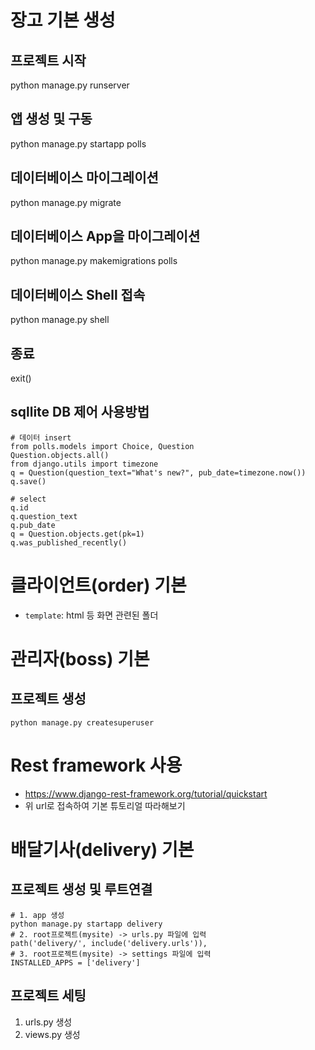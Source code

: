 # 장고 기본 생성
## 프로젝트 시작
python manage.py runserver

## 앱 생성 및 구동
python manage.py startapp polls

## 데이터베이스 마이그레이션
python manage.py migrate

## 데이터베이스 App을 마이그레이션
python manage.py makemigrations polls

## 데이터베이스 Shell 접속
python manage.py shell

## 종료
exit()

## sqllite DB 제어 사용방법
```shell
# 데이터 insert 
from polls.models import Choice, Question
Question.objects.all()
from django.utils import timezone
q = Question(question_text="What's new?", pub_date=timezone.now())
q.save()

# select
q.id
q.question_text
q.pub_date
q = Question.objects.get(pk=1)
q.was_published_recently()
```

# 클라이언트(order) 기본
- `template`: html 등 화면 관련된 폴더

# 관리자(boss) 기본
## 프로젝트 생성
`python manage.py createsuperuser`


# Rest framework 사용
- https://www.django-rest-framework.org/tutorial/quickstart
- 위 url로 접속하여 기본 튜토리얼 따라해보기


# 배달기사(delivery) 기본
## 프로젝트 생성 및 루트연결
```
# 1. app 생성
python manage.py startapp delivery
# 2. root프로젝트(mysite) -> urls.py 파일에 입력
path('delivery/', include('delivery.urls')),
# 3. root프로젝트(mysite) -> settings 파일에 입력
INSTALLED_APPS = ['delivery'] 
``` 
## 프로젝트 세팅
1. urls.py 생성
2. views.py 생성